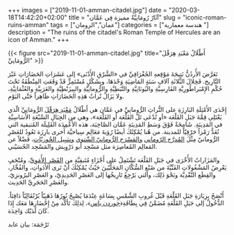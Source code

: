 +++
images = ["2019-11-01-amman-citadel.jpg"]
date = "2020-03-18T14:42:20+02:00"
title = "آثَارٌ رُومَانِيَّةٌ مميزة فِي عَمَّان"
slug = "iconic-roman-ruins-amman"
tags = ["عمان","الرومان"]
categories = ["هندسة معمارية "]
description = "The ruins of the citadel's Roman Temple of Hercules are an icon of Amman."
+++

{{< figure src="2019-11-01-amman-citadel.jpg" title="أَطْلَالُ مَعْبَدِ هِرَقْلَ الرُّومَانِيِّ" >}}

تَعَرَّضَ الأُردُنُّ نَتِيجَةَ مَوْقِعهِ الجُغْرَافِيِّ في «الشَّرْقِ الأَدْنَى» إلى عَشَرَاتِ الحَضَارَاتِ عَبْرَ التَّارِيخ. فَخِلالَ الثَّلاثَةِ آلافِ سَنَةٍ المَاضِيَةِ وَحْدَهَا، وبِشَكْلٍ مُسْتَمِرٍّ قَدْ وَقَعَتِ المِنْطَقَةُ تَحْتَ حُكْمِ الإِمْبَراطُورِيَّةِ الفَارِسِيَّةِ واليُونَانِيَّةِ والنَّبَطِيَّةِ والرُّومانِيَّةِ والبِيزَنْطِيَّةِ والعَرَبِيَّةِ والعُثْمَانِيَّةِ، ولا يَزَالُ تُراثُ هَذِهِ الحَضَارَاتِ ظَاهِراً حَتَّى اليَوْمِ.

<!--more-->

إِحْدَى الأَمْثِلَةِ البَارِزَةِ على التُّراثِ الرُّومانِيِّ في عَمَّان هي أَطْلَالُ [مَعْبَدِ هِرَقْلَ](https://ar.wikipedia.org/wiki/%D9%85%D8%B9%D8%A8%D8%AF_%D9%87%D8%B1%D9%82%D9%84_(%D8%B9%D9%85%D8%A7%D9%86)) الرُّومَانِيِّ الّذي يَعْتَلِي قِمَّةَ جَبَلِ القَلْعَة «أو تُدْعَى تَلّ القَلْعَة أو القَلْعَة»، وهي من الجِبَالِ السَّبْعَةِ الأَسَاسِيَّةِ في المَدِينَةِ. شَامِخَةٌ فَوْقَ وَسَطِ المَدِينَةِ عَمَّان الصَّاخِبَة، هذه الأَعْمِدَة القَلِيلَة المُتبقية التي تُعَدُّ رَمْزاً حَرْفِيّاً للمدينة. من هُنا يُمْكِنُكَ أيضًا رُؤيةَ مَعَالِم سِياحيَّة أُخرى بارِزَة تَعُودُ للعَصْرِ الرُّومانيّ مِثْلَ [المُدرَّج الرّوماني](https://ar.wikipedia.org/wiki/%D8%A7%D9%84%D9%85%D8%AF%D8%B1%D8%AC_%D8%A7%D9%84%D8%B1%D9%88%D9%85%D8%A7%D9%86%D9%8A_(%D8%B9%D9%85%D8%A7%D9%86)) [والمَسْرَح الرُّومانيّ الشّتوي](https://ar.wikipedia.org/wiki/%D9%85%D8%B3%D8%B1%D8%AD_%D8%A7%D9%84%D8%A3%D9%88%D8%AF%D9%8A%D9%88%D9%86_(%D8%B9%D9%85%D8%A7%D9%86)) [وسَبِيل الحُوريّات](https://ar.wikipedia.org/wiki/%D8%B3%D8%A8%D9%8A%D9%84_%D8%A7%D9%84%D8%AD%D9%88%D8%B1%D9%8A%D8%A7%D8%AA_(%D8%B9%D9%85%D8%A7%D9%86))، فَضْلاً عن المَعالِم المُعاصِرَة مثل مَسْجِد أبو دَرْوِيش والمَسْجِد الحُسَيْني.

والمَزَاراتُ الأُخْرَى في جَبَلِ القَلْعَة تَشْتَمِلُ على أَجْزَاءٍ مُتَبقِيَّةٍ من [القَصْرِ الأُمَوِيِّ](https://ar.wikipedia.org/wiki/%D8%A7%D9%84%D9%82%D8%B5%D8%B1_%D8%A7%D9%84%D8%A3%D9%85%D9%88%D9%8A_(%D8%B9%D9%85%D8%A7%D9%86))، ومُتْحَفٍ يَعْرِضُ المَشْغُولاتِ الفَنِّيَّةَ من صُنْعِ السُّكَّانِ المَحَلِّيّينَ حَيْثُ يُمْكِنُكَ أَنْ تَرى الأَدَواتِ، والفُخَّار، والقِطَع النَّقْدِيَّة ونَحْوَ ذَلِك، والتي يَرْجِعُ تَارِيخُها إلى العَصْرِ الحَدِيدِيّ، و العَصْرِ البرُونزِيّ، والعَصْرِ الحَجَرِيِّ الحَدِيث.

أَنْصَحُ بِزِيَارَةِ جَبَلِ القَلْعَةِ قَبْلَ غُروبِ الشَّمْسِ بِسَاعَةٍ عِنْدَمَا يُصْبِحُ نُورُهَا ذَهَبِيّاً بُرْتُقَالِيّاً دَافِئاً. الدُّخُولُ إلى جَبَلِ القَلْعَةِ مُضَمَّنٌ فِي بِطَاقَةِ﴿[جوردن باس](https://www.jordanpass.jo/)﴾، لِذلِكَ تَأكَّد مِنْ إِحْضَارِهَا مَعَك إِذَا كَانَ لَدَيْك وَاحِدَة.

تَرْجَمَة: بيان عابد
